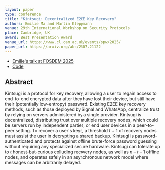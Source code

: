 ```yaml
---
layout: paper
type: conference
title: "Kintsugi: Decentralized E2EE Key Recovery"
authors: Emilie Ma and Martin Kleppmann
venue: 29th International Workshop on Security Protocols
place: Cambridge, UK
award: Best Presentation Award
venue_url: https://www.cl.cam.ac.uk/events/spw/2025/
paper_url: https://arxiv.org/abs/2507.21122
---
```


* [Emilie's talk at FOSDEM 2025](https://fosdem.org/2025/schedule/event/fosdem-2025-5266-kintsugi-a-decentralized-e2ee-key-recovery-protocol/)
* [Code](https://github.com/kewbish/kintsugi)

Abstract
--------

Kintsugi is a protocol for key recovery, allowing a user to regain access to end-to-end encrypted
data after they have lost their device, but still have their (potentially low-entropy) password.
Existing E2EE key recovery methods, such as those deployed by Signal and WhatsApp, centralize trust
by relying on servers administered by a single provider. Kintsugi is decentralized, distributing
trust over multiple recovery nodes, which could be servers run by independent parties, or end user
devices in a peer-to-peer setting. To recover a user's keys, a threshold _t_ + 1 of recovery nodes
must assist the user in decrypting a shared backup. Kintsugi is password-authenticated and protects
against offline brute-force password guessing without requiring any specialized secure hardware.
Kintsugi can tolerate up to _t_ honest-but-curious colluding recovery nodes, as well as _n – t_ – 1
offline nodes, and operates safely in an asynchronous network model where messages can be
arbitrarily delayed.
